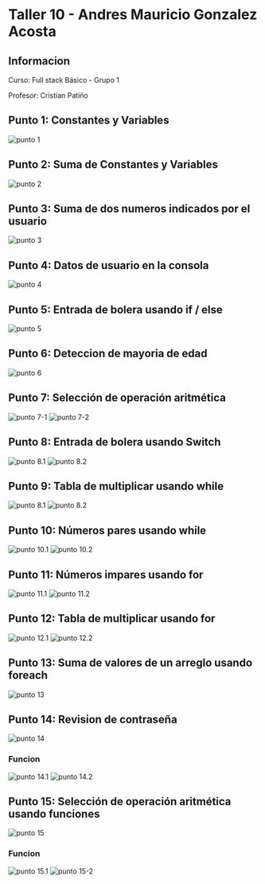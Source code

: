 <h1>Taller 10 - Andres Mauricio Gonzalez Acosta</h1>

<h2>Informacion</h2>
<p>Curso: Full stack Básico - Grupo 1</p>
<p>Profesor: Cristian Patiño</p>

<h2>Punto 1: Constantes y Variables</h2>
<img src="./public/images/punto-1.PNG" alt="punto 1">

<h2>Punto 2: Suma de Constantes y Variables</h2>
<img src="./public/images/punto-2.PNG" alt="punto 2">

<h2>Punto 3: Suma de dos numeros indicados por el usuario</h2>
<img src="./public/images/punto-3.PNG" alt="punto 3">

<h2>Punto 4: Datos de usuario en la consola</h2>
<img src="./public/images/punto-4.PNG" alt="punto 4">

<h2>Punto 5: Entrada de bolera usando if / else</h2>
<img src="./public/images/punto-5.PNG" alt="punto 5">

<h2>Punto 6: Deteccion de mayoria de edad</h2>
<img src="./public/images/punto-6.PNG" alt="punto 6">

<h2>Punto 7: Selección de operación aritmética</h2>
<img src="./public/images/punto-7.1.PNG" alt="punto 7-1">
<img src="./public/images/punto-7.2.PNG" alt="punto 7-2">

<h2>Punto 8: Entrada de bolera usando Switch</h2>
<img src="./public/images/punto-8.1.PNG" alt="punto 8.1">
<img src="./public/images/punto-8.2.PNG" alt="punto 8.2">

<h2>Punto 9: Tabla de multiplicar usando while</h2>
<img src="./public/images/punto-9.1.PNG" alt="punto 8.1">
<img src="./public/images/punto-9.2.PNG" alt="punto 8.2">

<h2>Punto 10: Números pares usando while</h2>
<img src="./public/images/punto-10.1.PNG" alt="punto 10.1">
<img src="./public/images/punto-10.2.PNG" alt="punto 10.2">

<h2>Punto 11: Números impares usando for</h2>
<img src="./public/images/punto-11.1.PNG" alt="punto 11.1">
<img src="./public/images/punto-11.2.PNG" alt="punto 11.2">

<h2>Punto 12: Tabla de multiplicar usando for</h2>
<img src="./public/images/punto-12.1.PNG" alt="punto 12.1">
<img src="./public/images/punto-12.2.PNG" alt="punto 12.2">

<h2>Punto 13: Suma de valores de un arreglo usando foreach</h2>
<img src="./public/images/punto-13.PNG" alt="punto 13">

<h2>Punto 14: Revision de contraseña</h2>
<img src="./public/images/punto-14.PNG" alt="punto 14">
<h3>Funcion</h3>
<img src="./public/images/punto-14-func-1.PNG" alt="punto 14.1">
<img src="./public/images/punto-14-func-2.PNG" alt="punto 14.2">

<h2>Punto 15: Selección de operación aritmética usando funciones</h2>
<img src="./public/images/punto-15.PNG" alt="punto 15">
<h3>Funcion</h3>
<img src="./public/images/punto-15-func-1.PNG" alt="punto 15.1">
<img src="./public/images/punto-15-func-2.PNG" alt="punto 15-2">
